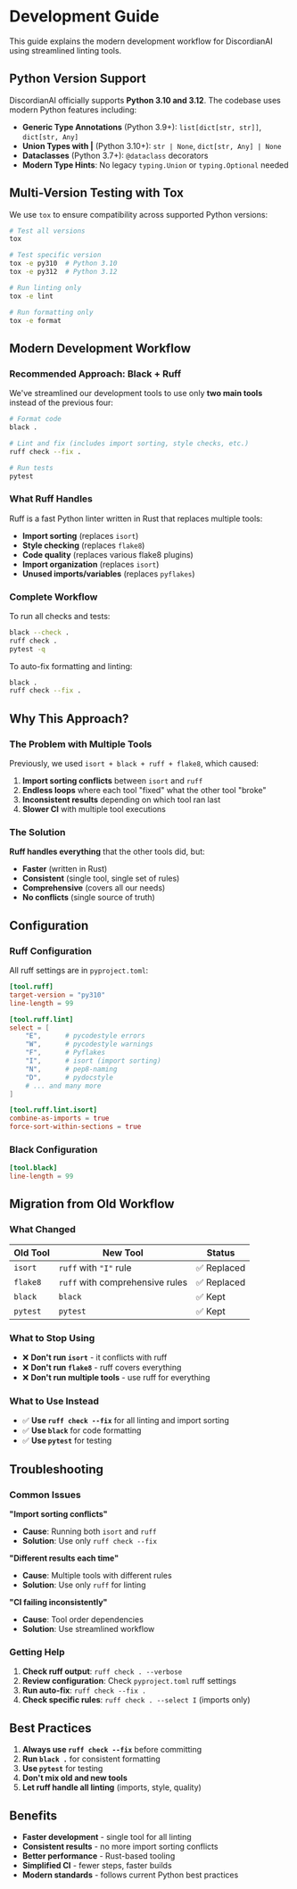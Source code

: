 # Development Guide

This guide explains the modern development workflow for DiscordianAI using streamlined linting tools.

## Python Version Support

DiscordianAI officially supports **Python 3.10 and 3.12**. The codebase uses modern Python features including:

- **Generic Type Annotations** (Python 3.9+): `list[dict[str, str]]`, `dict[str, Any]`
- **Union Types with |** (Python 3.10+): `str | None`, `dict[str, Any] | None`
- **Dataclasses** (Python 3.7+): `@dataclass` decorators
- **Modern Type Hints**: No legacy `typing.Union` or `typing.Optional` needed

## Multi-Version Testing with Tox

We use `tox` to ensure compatibility across supported Python versions:

```bash
# Test all versions
tox

# Test specific version
tox -e py310  # Python 3.10
tox -e py312  # Python 3.12

# Run linting only
tox -e lint

# Run formatting only
tox -e format
```

## Modern Development Workflow

### Recommended Approach: Black + Ruff

We've streamlined our development tools to use only **two main tools** instead of the previous four:

```bash
# Format code
black .

# Lint and fix (includes import sorting, style checks, etc.)
ruff check --fix .

# Run tests
pytest
```

### What Ruff Handles

Ruff is a fast Python linter written in Rust that replaces multiple tools:

- **Import sorting** (replaces `isort`)
- **Style checking** (replaces `flake8`)
- **Code quality** (replaces various flake8 plugins)
- **Import organization** (replaces `isort`)
- **Unused imports/variables** (replaces `pyflakes`)

### Complete Workflow

To run all checks and tests:

```bash
black --check .
ruff check .
pytest -q
```

To auto-fix formatting and linting:

```bash
black .
ruff check --fix .
```

## Why This Approach?

### The Problem with Multiple Tools

Previously, we used `isort + black + ruff + flake8`, which caused:

1. **Import sorting conflicts** between `isort` and `ruff`
2. **Endless loops** where each tool "fixed" what the other tool "broke"
3. **Inconsistent results** depending on which tool ran last
4. **Slower CI** with multiple tool executions

### The Solution

**Ruff handles everything** that the other tools did, but:
- **Faster** (written in Rust)
- **Consistent** (single tool, single set of rules)
- **Comprehensive** (covers all our needs)
- **No conflicts** (single source of truth)

## Configuration

### Ruff Configuration

All ruff settings are in `pyproject.toml`:

```toml
[tool.ruff]
target-version = "py310"
line-length = 99

[tool.ruff.lint]
select = [
    "E",      # pycodestyle errors
    "W",      # pycodestyle warnings  
    "F",      # Pyflakes
    "I",      # isort (import sorting)
    "N",      # pep8-naming
    "D",      # pydocstyle
    # ... and many more
]

[tool.ruff.lint.isort]
combine-as-imports = true
force-sort-within-sections = true
```

### Black Configuration

```toml
[tool.black]
line-length = 99
```

## Migration from Old Workflow

### What Changed

| Old Tool | New Tool | Status |
|----------|----------|---------|
| `isort` | `ruff` with `"I"` rule | ✅ Replaced |
| `flake8` | `ruff` with comprehensive rules | ✅ Replaced |
| `black` | `black` | ✅ Kept |
| `pytest` | `pytest` | ✅ Kept |

### What to Stop Using

- ❌ **Don't run `isort`** - it conflicts with ruff
- ❌ **Don't run `flake8`** - ruff covers everything
- ❌ **Don't run multiple tools** - use ruff for everything

### What to Use Instead

- ✅ **Use `ruff check --fix`** for all linting and import sorting
- ✅ **Use `black`** for code formatting
- ✅ **Use `pytest`** for testing

## Troubleshooting

### Common Issues

**"Import sorting conflicts"**
- **Cause**: Running both `isort` and `ruff`
- **Solution**: Use only `ruff check --fix`

**"Different results each time"**
- **Cause**: Multiple tools with different rules
- **Solution**: Use only `ruff` for linting

**"CI failing inconsistently"**
- **Cause**: Tool order dependencies
- **Solution**: Use streamlined workflow

### Getting Help

1. **Check ruff output**: `ruff check . --verbose`
2. **Review configuration**: Check `pyproject.toml` ruff settings
3. **Run auto-fix**: `ruff check --fix .`
4. **Check specific rules**: `ruff check . --select I` (imports only)

## Best Practices

1. **Always use `ruff check --fix`** before committing
2. **Run `black .`** for consistent formatting
3. **Use `pytest`** for testing
4. **Don't mix old and new tools**
5. **Let ruff handle all linting** (imports, style, quality)

## Benefits

- **Faster development** - single tool for all linting
- **Consistent results** - no more import sorting conflicts
- **Better performance** - Rust-based tooling
- **Simplified CI** - fewer steps, faster builds
- **Modern standards** - follows current Python best practices
